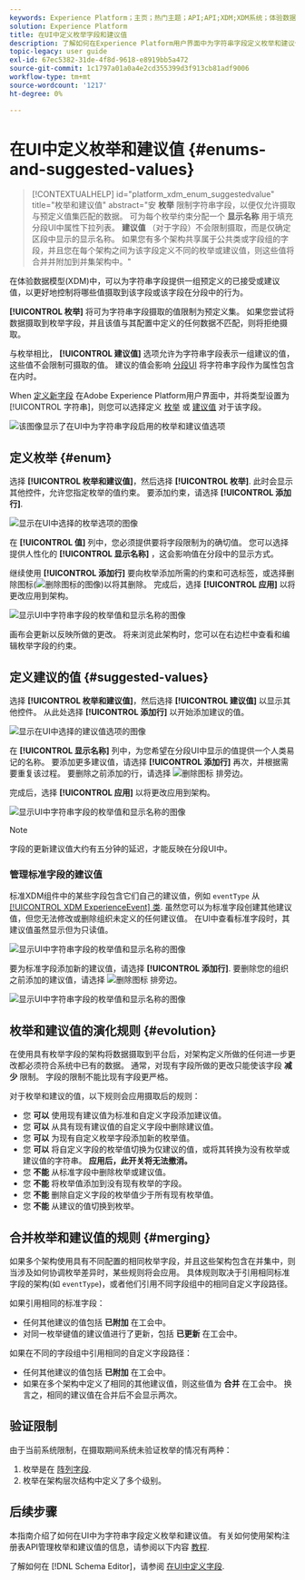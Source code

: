 ```yaml
---
keywords: Experience Platform；主页；热门主题；API;API;XDM;XDM系统；体验数据模型；数据模型；UI；工作区；枚举；字段；
solution: Experience Platform
title: 在UI中定义枚举字段和建议值
description: 了解如何在Experience Platform用户界面中为字符串字段定义枚举和建议值。
topic-legacy: user guide
exl-id: 67ec5382-31de-4f8d-9618-e8919bb5a472
source-git-commit: 1c1797a01a0a4e2cd355399d3f913cb81adf9006
workflow-type: tm+mt
source-wordcount: '1217'
ht-degree: 0%

---
```


# 在UI中定义枚举和建议值 {#enums-and-suggested-values}

>[!CONTEXTUALHELP]
>id="platform_xdm_enum_suggestedvalue"
>title="枚举和建议值"
>abstract="安 **枚举** 限制字符串字段，以便仅允许摄取与预定义值集匹配的数据。 可为每个枚举约束分配一个 **显示名称** 用于填充分段UI中属性下拉列表。 **建议值** （对于字段）不会限制摄取，而是仅确定区段中显示的显示名称。 如果您有多个架构共享属于公共类或字段组的字段，并且您在每个架构之间为该字段定义不同的枚举或建议值，则这些值将合并并附加到并集架构中。"

在体验数据模型(XDM)中，可以为字符串字段提供一组预定义的已接受或建议值，以更好地控制将哪些值摄取到该字段或该字段在分段中的行为。

**[!UICONTROL 枚举]** 将可为字符串字段摄取的值限制为预定义集。 如果您尝试将数据摄取到枚举字段，并且该值与其配置中定义的任何数据不匹配，则将拒绝摄取。

与枚举相比， **[!UICONTROL 建议值]** 选项允许为字符串字段表示一组建议的值，这些值不会限制可摄取的值。 建议的值会影响 [分段UI](../../../segmentation/ui/overview.md) 将字符串字段作为属性包含在内时。

When [定义新字段](./overview.md#define) 在Adobe Experience Platform用户界面中，并将类型设置为 [!UICONTROL 字符串]，则您可以选择定义 [枚举](#enum) 或 [建议值](#suggested-values) 对于该字段。

![该图像显示了在UI中为字符串字段启用的枚举和建议值选项](../../images/ui/fields/enum/enum-options-selected.png)

## 定义枚举 {#enum}

选择 **[!UICONTROL 枚举和建议值]**，然后选择 **[!UICONTROL 枚举]**. 此时会显示其他控件，允许您指定枚举的值约束。 要添加约束，请选择 **[!UICONTROL 添加行]**.

![显示在UI中选择的枚举选项的图像](../../images/ui/fields/enum/enum-add-row.png)

在 **[!UICONTROL 值]** 列中，您必须提供要将字段限制为的确切值。 您可以选择提供人性化的 **[!UICONTROL 显示名称]** ，这会影响值在分段中的显示方式。

继续使用 **[!UICONTROL 添加行]** 要向枚举添加所需的约束和可选标签，或选择删除图标(![删除图标的图像](../../images/ui/fields/enum/remove-icon.png))以将其删除。 完成后，选择 **[!UICONTROL 应用]** 以将更改应用到架构。

![显示UI中字符串字段的枚举值和显示名称的图像](../../images/ui/fields/enum/enum-confirm.png)

画布会更新以反映所做的更改。 将来浏览此架构时，您可以在右边栏中查看和编辑枚举字段的约束。

## 定义建议的值 {#suggested-values}

选择 **[!UICONTROL 枚举和建议值]**，然后选择 **[!UICONTROL 建议值]** 以显示其他控件。 从此处选择 **[!UICONTROL 添加行]** 以开始添加建议的值。

![显示在UI中选择的建议值选项的图像](../../images/ui/fields/enum/suggested-add-row.png)

在 **[!UICONTROL 显示名称]** 列中，为您希望在分段UI中显示的值提供一个人类易记的名称。 要添加更多建议值，请选择 **[!UICONTROL 添加行]** 再次，并根据需要重复该过程。 要删除之前添加的行，请选择 ![删除图标](../../images/ui/fields/enum/remove-icon.png) 排旁边。

完成后，选择 **[!UICONTROL 应用]** 以将更改应用到架构。

![显示UI中字符串字段的枚举值和显示名称的图像](../../images/ui/fields/enum/suggested-confirm.png)

>[!NOTE]
>
>字段的更新建议值大约有五分钟的延迟，才能反映在分段UI中。

### 管理标准字段的建议值

标准XDM组件中的某些字段包含它们自己的建议值，例如 `eventType` 从 [[!UICONTROL XDM ExperienceEvent] 类](../../classes/experienceevent.md). 虽然您可以为标准字段创建其他建议值，但您无法修改或删除组织未定义的任何建议值。 在UI中查看标准字段时，其建议值虽然显示但为只读值。

![显示UI中字符串字段的枚举值和显示名称的图像](../../images/ui/fields/enum/suggested-standard.png)

要为标准字段添加新的建议值，请选择 **[!UICONTROL 添加行]**. 要删除您的组织之前添加的建议值，请选择 ![删除图标](../../images/ui/fields/enum/remove-icon.png) 排旁边。

![显示UI中字符串字段的枚举值和显示名称的图像](../../images/ui/fields/enum/suggested-standard-add.png)

<!-- ### Removing suggested values for standard fields

Only suggested values that you define can be removed from a standard field. Existing suggested values can be disabled so that they no longer appear in the segmentation dropdown, but they cannot be removed outright.

For example, consider a profile schema where the a suggested value for the standard `person.gender` field is disabled:

![Image showing the enum values and display names filled out for the string field in the UI](../../images/ui/fields/enum/standard-enum-disabled.png)

In this example, the display name "[!UICONTROL Non-specific]" is now disabled from being shown in the segmentation dropdown list. However, the value `non_specific` is still part of the list of enumerated fields and is therefore still allowed on ingestion. In other words, you cannot disable the actual enum value for the standard field as it would go against the principle of only allowing changes that make a field less restrictive.

See the [section below](#evolution) for more information on the rules for updating enums and suggested values for existing schema fields. -->

## 枚举和建议值的演化规则 {#evolution}

在使用具有枚举字段的架构将数据摄取到平台后，对架构定义所做的任何进一步更改都必须符合系统中已有的数据。 通常，对现有字段所做的更改只能使该字段 **减少** 限制。 字段的限制不能比现有字段更严格。

对于枚举和建议的值，以下规则会应用摄取后的规则：

* 您 **可以** 使用现有建议值为标准和自定义字段添加建议值。
* 您 **可以** 从具有现有建议值的自定义字段中删除建议值。
* 您 **可以** 为现有自定义枚举字段添加新的枚举值。
* 您 **可以** 将自定义字段的枚举值切换为仅建议的值，或将其转换为没有枚举或建议值的字符串。 **应用后，此开关将无法撤消。**
* 您 **不能** 从标准字段中删除枚举或建议值。
* 您 **不能** 将枚举值添加到没有现有枚举的字段。
* 您 **不能** 删除自定义字段的枚举值少于所有现有枚举值。
* 您 **不能** 从建议的值切换到枚举。

## 合并枚举和建议值的规则 {#merging}

如果多个架构使用具有不同配置的相同枚举字段，并且这些架构包含在并集中，则当涉及如何协调枚举差异时，某些规则将会应用。 具体规则取决于引用相同标准字段的架构(如 `eventType`)，或者他们引用不同字段组中的相同自定义字段路径。

如果引用相同的标准字段：

* 任何其他建议的值包括 **已附加** 在工会中。
* 对同一枚举键值的建议值进行了更新，包括 **已更新** 在工会中。

如果在不同的字段组中引用相同的自定义字段路径：

* 任何其他建议的值包括 **已附加** 在工会中。
* 如果在多个架构中定义了相同的其他建议值，则这些值为 **合并** 在工会中。 换言之，相同的建议值在合并后不会显示两次。

## 验证限制

由于当前系统限制，在摄取期间系统未验证枚举的情况有两种：

1. 枚举是在 [阵列字段](./array.md).
1. 枚举在架构层次结构中定义了多个级别。

## 后续步骤

本指南介绍了如何在UI中为字符串字段定义枚举和建议值。 有关如何使用架构注册表API管理枚举和建议值的信息，请参阅以下内容 [教程](../../tutorials/suggested-values.md).

了解如何在 [!DNL Schema Editor]，请参阅 [在UI中定义字段](./overview.md#special).
